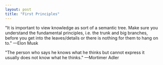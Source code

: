```yaml
---
layout: post
title: "First Principles"
---
```

"It is important to view knowledge as sort of a semantic tree. Make sure you understand the fundamental principles, i.e. the trunk and big branches, before you get into the leaves/details or there is nothing for them to hang on to." —Elon Musk

"The person who says he knows what he thinks but cannot express it usually does not know what he thinks." —Mortimer Adler
